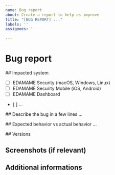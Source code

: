 ```yaml
---
name: Bug report
about: Create a report to help us improve
title: "[BUG REPORT] ..."
labels: ''
assignees: ''

---
```


# Bug report

## Impacted system
- [ ] EDAMAME Security (macOS, Windows, Linux)
- [ ] EDAMAME Security Mobile (iOS, Android)
- [ ] EDAMAME Dashboard
- [ ] ...

## Describe the bug in a few lines
...

## Expected behavior vs actual behavior
...

## Versions

## Screenshots (if relevant)

## Additional informations
